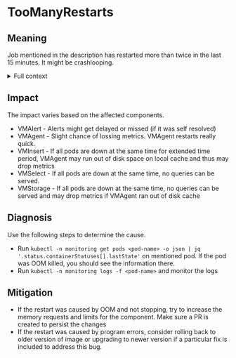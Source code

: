 # TooManyRestarts

## Meaning

Job mentioned in the description has restarted more than twice in the last 15 minutes. It might be crashlooping.

<details>
<summary>Full context</summary>

This can happen if:
- Pod is OOM killed soon after it is started.

</details>

## Impact

The impact varies based on the affected components.
- VMAlert - Alerts might get delayed or missed (if it was self resolved)
- VMAgent - Slight chance of lossing metrics. VMAgent restarts really quick.
- VMInsert - If all pods are down at the same time for extended time period, VMAgent may run out of disk space on local cache and thus may drop metrics
- VMSelect - If all pods are down at the same time, no queries can be served.
- VMStorage - If all pods are down at the same time, no queries can be served and may drop metrics if VMAgent ran out of disk cache

## Diagnosis
Use the following steps to determine the cause.
- Run `kubectl -n monitoring get pods <pod-name> -o json | jq '.status.containerStatuses[].lastState'` on mentioned pod. If the pod was OOM killed, you should see the information there.
- Run `kubectl -n monitoring logs -f <pod-name>` and monitor the logs

## Mitigation

- If the restart was caused by OOM and not stopping, try to increase the memory requests and limits for the component. Make sure a PR is created to persist the changes
- If the restart was caused by program errors, consider rolling back to older version of image or upgrading to newer version if a particular fix is included to address this bug.
